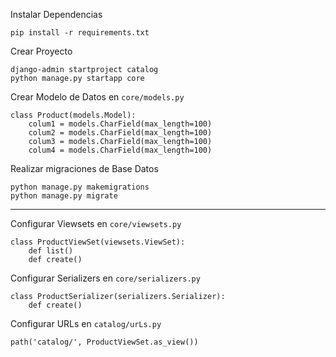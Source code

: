 Instalar Dependencias

    pip install -r requirements.txt

Crear Proyecto

    django-admin startproject catalog
    python manage.py startapp core

Crear Modelo de Datos en `core/models.py`

    class Product(models.Model):
        colum1 = models.CharField(max_length=100)
        colum2 = models.CharField(max_length=100)
        colum3 = models.CharField(max_length=100)
        colum4 = models.CharField(max_length=100)

Realizar migraciones de Base Datos

    python manage.py makemigrations
    python manage.py migrate

------------------------------

Configurar Viewsets en `core/viewsets.py`

    class ProductViewSet(viewsets.ViewSet):
        def list()
        def create()


Configurar Serializers en `core/serializers.py`

    class ProductSerializer(serializers.Serializer):
        def create()
        
Configurar URLs en `catalog/urLs.py`

    path('catalog/', ProductViewSet.as_view())
    